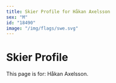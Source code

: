 ```yaml
---
title: Skier Profile for Håkan Axelsson
sex: "M"
id: "18490"
image: "/img/flags/swe.svg" 
---
```


# Skier Profile

This page is for: Håkan Axelsson.
    